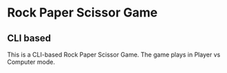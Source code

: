 # Rock Paper Scissor Game
## CLI based

This is a CLI-based Rock Paper Scissor Game.
The game plays in Player vs Computer mode.
